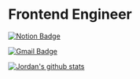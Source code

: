 # Frontend Engineer

[![Notion Badge](https://img.shields.io/badge/-Notion-black?style=flat-square&logo=notion&link=https://equal-single-def.notion.site/02c7fc5189544f7e8068b1e2548d37d8?v=2bae7d96a5e341a2904f628444d59b54)](https://equal-single-def.notion.site/02c7fc5189544f7e8068b1e2548d37d8?v=2bae7d96a5e341a2904f628444d59b54)

[![Gmail Badge](https://img.shields.io/badge/Gmail-d14836?style=flat-square&logo=Gmail&logoColor=white&link=mailto:yyoungbest@gmail.com)](mailto:yyoungbest@gmail.com)

[![Jordan's github stats](https://github-readme-stats.vercel.app/api?username=jordan-choi)](https://github.com/anuraghazra/github-readme-stats)